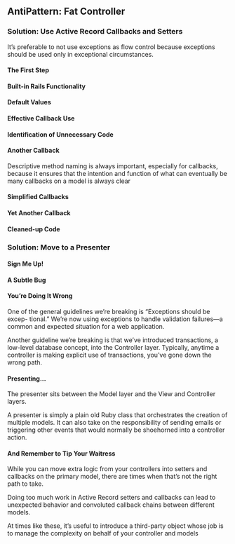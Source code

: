 ## AntiPattern: Fat Controller


### Solution: Use Active Record Callbacks and Setters

It’s preferable to not use exceptions as flow control because exceptions should be used only in exceptional circumstances.

#### The First Step

#### Built-in Rails Functionality

#### Default Values

#### Effective Callback Use

#### Identification of Unnecessary Code

#### Another Callback

Descriptive method naming is always important, especially for
callbacks, because it ensures that the intention and function of what can eventually be
many callbacks on a model is always clear

#### Simplified Callbacks

#### Yet Another Callback

#### Cleaned-up Code

### Solution: Move to a Presenter

#### Sign Me Up!

#### A Subtle Bug

#### You’re Doing It Wrong

One of the general guidelines we’re breaking is “Exceptions should be excep-
tional.” We’re now using exceptions to handle validation failures—a common and
expected situation for a web application.

Another guideline we’re breaking is that we’ve introduced transactions, a low-level
database concept, into the Controller layer. Typically, anytime a controller is making
explicit use of transactions, you’ve gone down the wrong path.

#### Presenting...

The presenter sits between the Model layer and the
View and Controller layers.

A presenter is simply a plain old Ruby class that orchestrates the creation of multiple models.
It can also take on the responsibility of sending emails or triggering other
events that would normally be shoehorned into a controller action.

#### And Remember to Tip Your Waitress

While you can move extra logic from your controllers into setters and callbacks on the
primary model, there are times when that’s not the right path to take.

Doing too much work in Active Record setters and callbacks can lead to unexpected behavior and 
convoluted callback chains between different models.

At times like these, it’s useful to
introduce a third-party object whose job is to manage the complexity on behalf of
your controller and models
